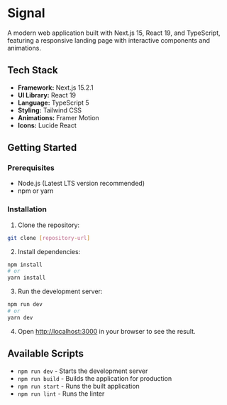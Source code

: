 # Signal

A modern web application built with Next.js 15, React 19, and TypeScript, featuring a responsive landing page with interactive components and animations.

## Tech Stack

- **Framework:** Next.js 15.2.1
- **UI Library:** React 19
- **Language:** TypeScript 5
- **Styling:** Tailwind CSS
- **Animations:** Framer Motion
- **Icons:** Lucide React

## Getting Started

### Prerequisites

- Node.js (Latest LTS version recommended)
- npm or yarn

### Installation

1. Clone the repository:
```bash
git clone [repository-url]
```

2. Install dependencies:
```bash
npm install
# or
yarn install
```

3. Run the development server:
```bash
npm run dev
# or
yarn dev
```

4. Open [http://localhost:3000](http://localhost:3000) in your browser to see the result.

## Available Scripts

- `npm run dev` - Starts the development server
- `npm run build` - Builds the application for production
- `npm run start` - Runs the built application
- `npm run lint` - Runs the linter

